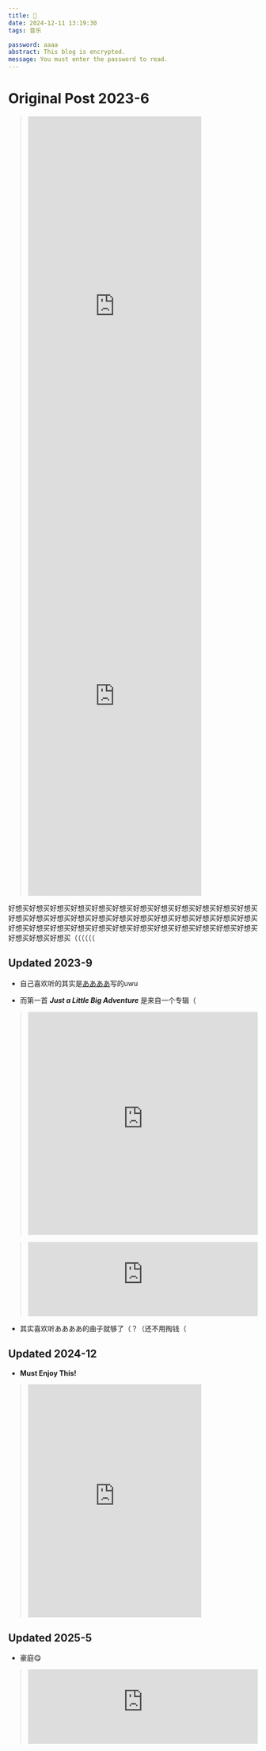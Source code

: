 ```yaml
---
title: 🎵
date: 2024-12-11 13:19:30
tags: 音乐

password: aaaa
abstract: This blog is encrypted.
message: You must enter the password to read.
---
```


# Original Post 2023-6

> <iframe style="border: 0; width: 350px; height: 786px;" src="https://bandcamp.com/EmbeddedPlayer/album=597965908/size=large/bgcol=ffffff/linkcol=63b2cc/transparent=true/" seamless><a href="https://1hzmusic.bandcamp.com/album/1hzgame-vol-2">1HzGame Vol.2 by 1HzMusic</a></iframe><iframe style="border: 0; width: 350px; height: 786px;" src="https://bandcamp.com/EmbeddedPlayer/album=1572000447/size=large/bgcol=ffffff/linkcol=63b2cc/transparent=true/" seamless><a href="https://1hzmusic.bandcamp.com/album/1hzgame-vol-1">1HzGame Vol.1 by 1HzMusic</a></iframe>

好想买好想买好想买好想买好想买好想买好想买好想买好想买好想买好想买好想买好想买好想买好想买好想买好想买好想买好想买好想买好想买好想买好想买好想买好想买好想买好想买好想买好想买好想买好想买好想买好想买好想买好想买好想买好想买好想买好想买（（（（（（

## Updated 2023-9

- 自己喜欢听的其实是[ああああ](https://music.apple.com/cn/artist/%E3%81%82%E3%81%82%E3%81%82%E3%81%82/951421785)写的uwu

- 而第一首 ***Just a Little Big Adventure*** 是来自一个专辑（

>    <iframe allow="autoplay *; encrypted-media *;" frameborder="0" height="450" style="width:100%;max-width:660px;overflow:hidden;background:transparent;" sandbox="allow-forms allow-popups allow-same-origin allow-scripts allow-storage-access-by-user-activation allow-top-navigation-by-user-activation" src="https://embed.music.apple.com/cn/album/hoshikake-sketchbook-vol-1/1681723810"></iframe>

>    <iframe allow="autoplay *; encrypted-media *;" frameborder="0" height="150" style="width:100%;max-width:660px;overflow:hidden;background:transparent;" sandbox="allow-forms allow-popups allow-same-origin allow-scripts allow-storage-access-by-user-activation allow-top-navigation-by-user-activation" src="https://embed.music.apple.com/cn/album/just-a-little-big-adventure/1681723810?i=1681723813"></iframe>

- 其实喜欢听ああああ的曲子就够了（？（还不用掏钱（

## Updated 2024-12

- **Must Enjoy This!**

> <iframe style="border: 0; width: 350px; height: 470px;" src="https://bandcamp.com/EmbeddedPlayer/album=1421259895/size=large/bgcol=ffffff/linkcol=0687f5/tracklist=false/transparent=true/" seamless><a href="https://yonkagor.bandcamp.com/album/linger-in-the-rain">Linger in the Rain by YonKaGor</a></iframe>

## Updated 2025-5

- 豪庭😋

> <iframe allow="autoplay *; encrypted-media *;" frameborder="0" height="150" style="width:100%;max-width:660px;overflow:hidden;background:transparent;" sandbox="allow-forms allow-popups allow-same-origin allow-scripts allow-storage-access-by-user-activation allow-top-navigation-by-user-activation" src="https://embed.music.apple.com/cn/album/broadway-fantasista/1809914777?i=1809915149"></iframe>
